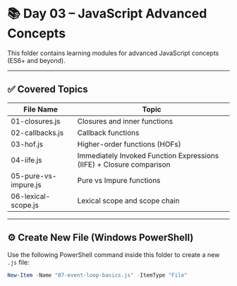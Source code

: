 # 📚 Day 03 – JavaScript Advanced Concepts

This folder contains learning modules for advanced JavaScript concepts (ES6+ and beyond).

---

## ✅ Covered Topics

| File Name               | Topic                            |
|------------------------|----------------------------------|
| 01-closures.js         | Closures and inner functions     |
| 02-callbacks.js        | Callback functions               |
| 03-hof.js              | Higher-order functions (HOFs)    |
| 04-iife.js             | Immediately Invoked Function Expressions (IIFE) + Closure comparison |
| 05-pure-vs-impure.js   | Pure vs Impure functions         |
| 06-lexical-scope.js    | Lexical scope and scope chain    |

---

## ⚙️ Create New File (Windows PowerShell)

Use the following PowerShell command inside this folder to create a new `.js` file:

```powershell
New-Item -Name "07-event-loop-basics.js" -ItemType "File"
